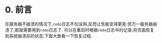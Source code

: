 # 0. 前言

在服务器不崩溃的情况下,`redo`日志不仅没用,反而让性能变得更差.但万一服务器崩溃了,那就需要用到`redo`日志了.
可以在重启时根据`redo`日志中的记录,将页面恢复到系统崩溃前的状态.下面大致看一下恢复过程.
